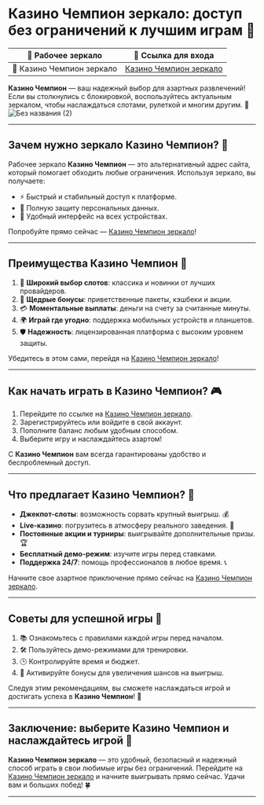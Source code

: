 # Казино Чемпион зеркало: доступ без ограничений к лучшим играм 🎰

| 🎯 **Рабочее зеркало** | 🔗 **Ссылка для входа** |
|------------------------|--------------------------------|
| 🌟 Казино Чемпион зеркало | [Казино Чемпион зеркало](https://champcasino.ink/pobeda/doa-hats?p80412p305331p112c) |

**Казино Чемпион** — ваш надежный выбор для азартных развлечений! Если вы столкнулись с блокировкой, воспользуйтесь актуальным зеркалом, чтобы наслаждаться слотами, рулеткой и многим другим. 🎲
![Без названия (2)](https://github.com/user-attachments/assets/a8b43bba-0d40-49fd-b23b-348367b34cd7)

---

## Зачем нужно зеркало Казино Чемпион? 🤔

Рабочее зеркало **Казино Чемпион** — это альтернативный адрес сайта, который помогает обходить любые ограничения. Используя зеркало, вы получаете:

- ⚡ Быстрый и стабильный доступ к платформе.
- 🔐 Полную защиту персональных данных.
- 📱 Удобный интерфейс на всех устройствах.

Попробуйте прямо сейчас — [Казино Чемпион зеркало](https://champcasino.ink/pobeda/doa-hats?p80412p305331p112c)!

---

## Преимущества Казино Чемпион 🌟

1. 🎰 **Широкий выбор слотов**: классика и новинки от лучших провайдеров.  
2. 🤑 **Щедрые бонусы**: приветственные пакеты, кэшбеки и акции.  
3. 💳 **Моментальные выплаты**: деньги на счету за считанные минуты.  
4. 🌍 **Играй где угодно**: поддержка мобильных устройств и планшетов.  
5. 🛡️ **Надежность**: лицензированная платформа с высоким уровнем защиты.

Убедитесь в этом сами, перейдя на [Казино Чемпион зеркало](https://champcasino.ink/pobeda/doa-hats?p80412p305331p112c)!

---

## Как начать играть в Казино Чемпион? 🎮

1. Перейдите по ссылке на [Казино Чемпион зеркало](https://champcasino.ink/pobeda/doa-hats?p80412p305331p112c).  
2. Зарегистрируйтесь или войдите в свой аккаунт.  
3. Пополните баланс любым удобным способом.  
4. Выберите игру и наслаждайтесь азартом!  

С **Казино Чемпион** вам всегда гарантированы удобство и беспроблемный доступ.

---

## Что предлагает Казино Чемпион? 🎲

- **Джекпот-слоты**: возможность сорвать крупный выигрыш. 💰  
- **Live-казино**: погрузитесь в атмосферу реального заведения. 🎥  
- **Постоянные акции и турниры**: выигрывайте дополнительные призы. 🏆  
- **Бесплатный демо-режим**: изучите игры перед ставками.  
- **Поддержка 24/7**: помощь профессионалов в любое время. 📞  

Начните свое азартное приключение прямо сейчас на [Казино Чемпион зеркало](https://champcasino.ink/pobeda/doa-hats?p80412p305331p112c).

---

## Советы для успешной игры 🏅

1. 📚 Ознакомьтесь с правилами каждой игры перед началом.  
2. 🛠️ Пользуйтесь демо-режимами для тренировки.  
3. 🕒 Контролируйте время и бюджет.  
4. 🎁 Активируйте бонусы для увеличения шансов на выигрыш.  

Следуя этим рекомендациям, вы сможете наслаждаться игрой и достигать успеха в **Казино Чемпион**! 🎯

---

## Заключение: выберите Казино Чемпион и наслаждайтесь игрой 🎉

**Казино Чемпион зеркало** — это удобный, безопасный и надежный способ играть в свои любимые игры без ограничений. Перейдите на [Казино Чемпион зеркало](https://champcasino.ink/pobeda/doa-hats?p80412p305331p112c) и начните выигрывать прямо сейчас. Удачи вам и больших побед! 🍀

---

